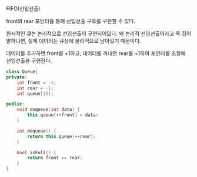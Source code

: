 FIFO(선입선출)

front와 rear 포인터를 통해 선입선출 구조를 구현할 수 있다.

원시적인 큐는 논리적으로 선입선출이 구현되어있다. 왜 논리적 선입선출이라고 콕 집어 말하냐면, 실제 데이터는 큐상에 물리적으로 남아있기 때문이다.

데이터를 추가하면 front를 +1하고, 데이터를 꺼내면 rear를 +1하여 포인터를 조절해 선입선출을 구현한다.

```c++
class Queue{
private:
	int front = -1;
	int rear = -1;
	int queue[10];

public:
	void enqueue(int data) {
		this.queue[++front] = data;
	}

	int dequeue() {
		return this.queue[++rear];
	}

	bool isFull() {
		return front == rear;
	}
}
```
